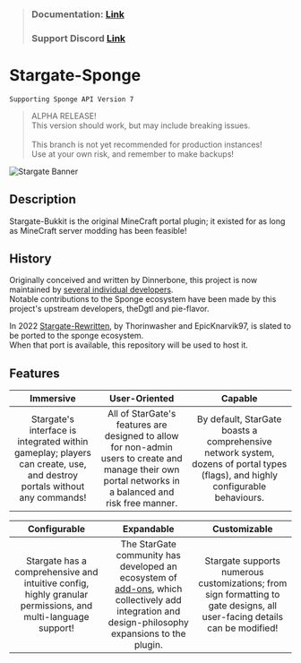 > ### **Documentation:** __**[Link](https://github.com/stargate-bukkit/Stargate-Bukkit/wiki)**__<br>
> ### **Support Discord** __**[Link](https://discord.gg/mTaHuK6BVa)**__

# Stargate-Sponge
`Supporting Sponge API Version 7`

> ALPHA RELEASE!<br>
> This version should work, but may include breaking issues.<br>
> <br>
> This branch is not yet recommended for production instances!<br>
> Use at your own risk, and remember to make backups!

![Stargate Banner](https://user-images.githubusercontent.com/49039536/146448856-90b8cf2a-1bf3-41ab-a697-f719afdb6c65.png)


## Description
Stargate-Bukkit is the original MineCraft portal plugin; it existed for as long as MineCraft server modding has been feasible!

## History
Originally conceived and written by Dinnerbone, this project is now maintained by [several individual developers](https://github.com/stargate-rewritten/Stargate-Sponge/graphs/contributors).<br>
Notable contributions to the Sponge ecosystem have been made by this project's upstream developers, theDgtl and pie-flavor.

In 2022 [Stargate-Rewritten](https://github.com/stargate-rewritten/Stargate-Bukkit), by Thorinwasher and EpicKnarvik97, is slated to be ported to the sponge ecosystem.<br>
When that port is available, this repository will be used to host it.

## Features
**Immersive**|**User-Oriented**|**Capable**
:----------------------------------:|:----------------------------------:|:----------------------------------:
Stargate's interface is integrated within gameplay; players can create, use, and destroy portals without any commands!|All of StarGate's features are designed to allow for non-admin users to create and manage their own portal networks in a balanced and risk free manner.|By default, StarGate boasts a comprehensive network system, dozens of portal types (flags), and highly configurable behaviours.

**Configurable**|**Expandable**|**Customizable**
:----------------------------------:|:----------------------------------:|:----------------------------------:
Stargate has a comprehensive and intuitive config, highly granular permissions, and multi-language support!|The StarGate community has developed an ecosystem of [add-ons](https://github.com/search?q=topic%3Aaddon+org%3Astargate-bukkit+fork%3Atrue), which collectively add integration and design-philosophy expansions to the plugin.|Stargate supports numerous customizations; from sign formatting to gate designs, all user-facing details can be modified!

